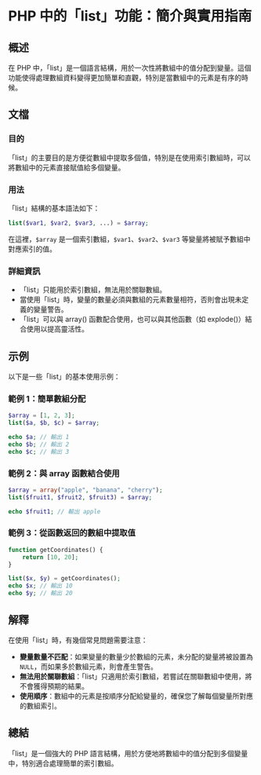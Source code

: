 <!--
Meta Description: # PHP 中的「list」功能：簡介與實用指南 ## 概述 在 PHP 中，「list」是一個語言結構，用於一次性將數組中的值分配到變量。這個功能使得處理數組資料變得更加簡單和直觀，特別是當數組中的元素是有序的時候。 ## 文檔 ### 目的 「list」的主要目的是方便從數組中提取多個值，特別是...
Meta Keywords: list, array, php, echo, var1
-->

# PHP 中的「list」功能：簡介與實用指南

## 概述
在 PHP 中，「list」是一個語言結構，用於一次性將數組中的值分配到變量。這個功能使得處理數組資料變得更加簡單和直觀，特別是當數組中的元素是有序的時候。

## 文檔
### 目的
「list」的主要目的是方便從數組中提取多個值，特別是在使用索引數組時，可以將數組中的元素直接賦值給多個變量。

### 用法
「list」結構的基本語法如下：
```php
list($var1, $var2, $var3, ...) = $array;
```
在這裡，`$array` 是一個索引數組，`$var1`、`$var2`、`$var3` 等變量將被賦予數組中對應索引的值。

### 詳細資訊
- 「list」只能用於索引數組，無法用於關聯數組。
- 當使用「list」時，變量的數量必須與數組的元素數量相符，否則會出現未定義的變量警告。
- 「list」可以與 array() 函數配合使用，也可以與其他函數（如 explode()）結合使用以提高靈活性。

## 示例
以下是一些「list」的基本使用示例：

### 範例 1：簡單數組分配
```php
$array = [1, 2, 3];
list($a, $b, $c) = $array;

echo $a; // 輸出 1
echo $b; // 輸出 2
echo $c; // 輸出 3
```

### 範例 2：與 array 函數結合使用
```php
$array = array("apple", "banana", "cherry");
list($fruit1, $fruit2, $fruit3) = $array;

echo $fruit1; // 輸出 apple
```

### 範例 3：從函數返回的數組中提取值
```php
function getCoordinates() {
    return [10, 20];
}

list($x, $y) = getCoordinates();
echo $x; // 輸出 10
echo $y; // 輸出 20
```

## 解釋
在使用「list」時，有幾個常見問題需要注意：
- **變量數量不匹配**：如果變量的數量少於數組的元素，未分配的變量將被設置為 `NULL`，而如果多於數組元素，則會產生警告。
- **無法用於關聯數組**：「list」只適用於索引數組，若嘗試在關聯數組中使用，將不會獲得預期的結果。
- **使用順序**：數組中的元素是按順序分配給變量的，確保您了解每個變量所對應的數組索引。

## 總結
「list」是一個強大的 PHP 語言結構，用於方便地將數組中的值分配到多個變量中，特別適合處理簡單的索引數組。